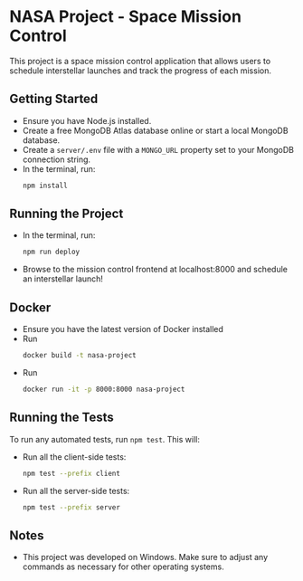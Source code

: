 # NASA Project - Space Mission Control

This project is a space mission control application that allows users to schedule interstellar launches and track the progress of each mission.

## Getting Started

- Ensure you have Node.js installed.
- Create a free MongoDB Atlas database online or start a local MongoDB database.
- Create a `server/.env` file with a `MONGO_URL` property set to your MongoDB connection string.
- In the terminal, run: 
  ```bash
  npm install

## Running the Project

- In the terminal, run:
  ```bash
  npm run deploy
- Browse to the mission control frontend at localhost:8000 and schedule an interstellar launch!

## Docker

- Ensure you have the latest version of Docker installed
- Run
  ```bash
  docker build -t nasa-project
- Run
  ```bash
  docker run -it -p 8000:8000 nasa-project

## Running the Tests

To run any automated tests, run `npm test`. This will:

- Run all the client-side tests:
  ```bash
  npm test --prefix client
- Run all the server-side tests:
  ```bash
  npm test --prefix server

## Notes

- This project was developed on Windows. Make sure to adjust any commands as necessary for other operating systems.
